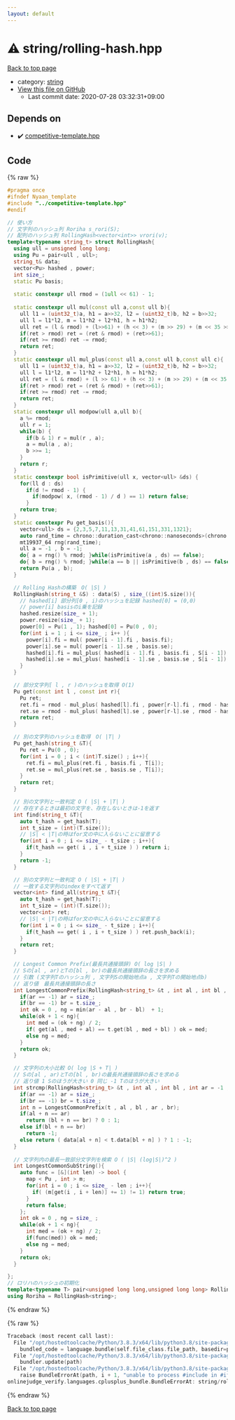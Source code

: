 ```yaml
---
layout: default
---
```


<!-- mathjax config similar to math.stackexchange -->
<script type="text/javascript" async
  src="https://cdnjs.cloudflare.com/ajax/libs/mathjax/2.7.5/MathJax.js?config=TeX-MML-AM_CHTML">
</script>
<script type="text/x-mathjax-config">
  MathJax.Hub.Config({
    TeX: { equationNumbers: { autoNumber: "AMS" }},
    tex2jax: {
      inlineMath: [ ['$','$'] ],
      processEscapes: true
    },
    "HTML-CSS": { matchFontHeight: false },
    displayAlign: "left",
    displayIndent: "2em"
  });
</script>

<script type="text/javascript" src="https://cdnjs.cloudflare.com/ajax/libs/jquery/3.4.1/jquery.min.js"></script>
<script src="https://cdn.jsdelivr.net/npm/jquery-balloon-js@1.1.2/jquery.balloon.min.js" integrity="sha256-ZEYs9VrgAeNuPvs15E39OsyOJaIkXEEt10fzxJ20+2I=" crossorigin="anonymous"></script>
<script type="text/javascript" src="../../assets/js/copy-button.js"></script>
<link rel="stylesheet" href="../../assets/css/copy-button.css" />


# :warning: string/rolling-hash.hpp

<a href="../../index.html">Back to top page</a>

* category: <a href="../../index.html#b45cffe084dd3d20d928bee85e7b0f21">string</a>
* <a href="{{ site.github.repository_url }}/blob/master/string/rolling-hash.hpp">View this file on GitHub</a>
    - Last commit date: 2020-07-28 03:32:31+09:00




## Depends on

* :heavy_check_mark: <a href="../competitive-template.hpp.html">competitive-template.hpp</a>


## Code

<a id="unbundled"></a>
{% raw %}
```cpp
#pragma once
#ifndef Nyaan_template
#include "../competitive-template.hpp"
#endif

// 使い方
// 文字列のハッシュ列 Roriha s_rori(S);
// 配列のハッシュ列 RollingHash<vector<int>> vrori(v);
template<typename string_t> struct RollingHash{
  using ull = unsigned long long;
  using Pu = pair<ull , ull>;
  string_t& data;
  vector<Pu> hashed , power;
  int size_;
  static Pu basis;
  
  static constexpr ull rmod = (1ull << 61) - 1;
  
  static constexpr ull mul(const ull a,const ull b){
    ull l1 = (uint32_t)a, h1 = a>>32, l2 = (uint32_t)b, h2 = b>>32;
    ull l = l1*l2, m = l1*h2 + l2*h1, h = h1*h2;
    ull ret = (l & rmod) + (l>>61) + (h << 3) + (m >> 29) + (m << 35 >> 3);
    if(ret > rmod) ret = (ret & rmod) + (ret>>61);
    if(ret >= rmod) ret -= rmod;
    return ret;
  }
  static constexpr ull mul_plus(const ull a,const ull b,const ull c){
    ull l1 = (uint32_t)a, h1 = a>>32, l2 = (uint32_t)b, h2 = b>>32;
    ull l = l1*l2, m = l1*h2 + l2*h1, h = h1*h2;
    ull ret = (l & rmod) + (l >> 61) + (h << 3) + (m >> 29) + (m << 35 >> 3) + c;
    if(ret > rmod) ret = (ret & rmod) + (ret>>61);
    if(ret >= rmod) ret -= rmod;
    return ret;
  }
  static constexpr ull modpow(ull a,ull b){
    a %= rmod;
    ull r = 1;
    while(b) {
      if(b & 1) r = mul(r , a);
      a = mul(a , a);
      b >>= 1;
    }
    return r;
  }
  static constexpr bool isPrimitive(ull x, vector<ull> &ds) {
    for(ll d : ds)
      if(d != rmod - 1) {
        if(modpow( x, (rmod - 1) / d ) == 1) return false;
      }
    return true;
  }
  static constexpr Pu get_basis(){
    vector<ull> ds = {2,3,5,7,11,13,31,41,61,151,331,1321};
    auto rand_time = chrono::duration_cast<chrono::nanoseconds>(chrono::high_resolution_clock::now().time_since_epoch()).count();
    mt19937_64 rng(rand_time);
    ull a = -1 , b = -1;
    do{ a = rng() % rmod; }while(isPrimitive(a , ds) == false);
    do{ b = rng() % rmod; }while(a == b || isPrimitive(b , ds) == false);
    return Pu(a , b);
  }

  // Rolling Hashの構築　O( |S| )
  RollingHash(string_t &S) : data(S) , size_((int)S.size()){
    // hashed[i] 部分列[0 , i)のハッシュを記録 hashed[0] = (0,0)
    // power[i] basisのi乗を記録
    hashed.resize(size_ + 1);
    power.resize(size_ + 1);
    power[0] = Pu(1 , 1); hashed[0] = Pu(0 , 0);
    for(int i = 1 ; i <= size_ ; i++ ){
      power[i].fi = mul( power[i - 1].fi , basis.fi);
      power[i].se = mul( power[i - 1].se , basis.se);
      hashed[i].fi = mul_plus( hashed[i - 1].fi , basis.fi , S[i - 1]);
      hashed[i].se = mul_plus( hashed[i - 1].se , basis.se , S[i - 1]);
    }
  }

  // 部分文字列[ l , r )のハッシュを取得 O(1)
  Pu get(const int l , const int r){
    Pu ret;
    ret.fi = rmod - mul_plus( hashed[l].fi , power[r-l].fi , rmod - hashed[r].fi );
    ret.se = rmod - mul_plus( hashed[l].se , power[r-l].se , rmod - hashed[r].se );
    return ret;
  }

  // 別の文字列のハッシュを取得　O( |T| )
  Pu get_hash(string_t &T){
    Pu ret = Pu(0 , 0);
    for(int i = 0 ; i < (int)T.size() ; i++){
      ret.fi = mul_plus(ret.fi , basis.fi , T[i]);
      ret.se = mul_plus(ret.se , basis.se , T[i]);
    }
    return ret;
  }

  // 別の文字列と一致判定 O ( |S| + |T| )
  // 存在するときは最初の文字を、存在しないときは-1を返す
  int find(string_t &T){
    auto t_hash = get_hash(T);
    int t_size = (int)(T.size());
    // |S| < |T|の時はfor文の中に入らないことに留意する
    for(int i = 0 ; i <= size_ - t_size ; i++){
      if(t_hash == get( i , i + t_size ) ) return i;
    }
    return -1;
  }

  // 別の文字列と一致判定 O ( |S| + |T| )
  // 一致する文字列のindexをすべて返す
  vector<int> find_all(string_t &T){
    auto t_hash = get_hash(T);
    int t_size = (int)(T.size());
    vector<int> ret;
    // |S| < |T|の時はfor文の中に入らないことに留意する
    for(int i = 0 ; i <= size_ - t_size ; i++){
      if(t_hash == get( i , i + t_size ) ) ret.push_back(i);
    }
    return ret;
  }

  // Longest Common Prefix(最長共通接頭辞) O( log |S| )
  // Sの[al , ar)とTの[bl , br)の最長共通接頭辞の長さを求める
  // 引数 (文字列Tのハッシュ列 , 文字列Sの開始地点a , 文字列Tの開始地点b)
  // 返り値　最長共通接頭辞の長さ
  int LongestCommonPrefix(RollingHash<string_t> &t , int al , int bl , int ar = -1 , int br = -1){
    if(ar == -1) ar = size_;
    if(br == -1) br = t.size_;
    int ok = 0 , ng = min(ar - al , br - bl)  + 1;
    while(ok + 1 < ng){
      int med = (ok + ng) / 2;
      if( get(al , med + al) == t.get(bl , med + bl) ) ok = med;
      else ng = med;
    }
    return ok;
  }

  // 文字列の大小比較 O( log |S + T| )　
  // Sの[al , ar)とTの[bl , br)の最長共通接頭辞の長さを求める
  // 返り値 1 Sのほうが大きい 0 同じ -1 Tのほうが大きい
  int strcmp(RollingHash<string_t> &t , int al , int bl , int ar = -1 , int br = -1){
    if(ar == -1) ar = size_;
    if(br == -1) br = t.size_;
    int n = LongestCommonPrefix(t , al , bl , ar , br);
    if(al + n == ar)
      return (bl + n == br) ? 0 : 1;
    else if(bl + n == br)
      return -1;
    else return ( data[al + n] < t.data[bl + n] ) ? 1 : -1; 
  }
  
  // 文字列内の最長一致部分文字列を検索 O ( |S| (log|S|)^2 )
  int LongestCommonSubString(){
    auto func = [&](int len) -> bool {
      map < Pu , int > m;
      for(int i = 0 ; i <= size_ - len ; i++){
        if( (m[get(i , i + len)] += 1) != 1) return true;
      }
      return false; 
    };
    int ok = 0 , ng = size_ ;
    while(ok + 1 < ng){
      int med = (ok + ng) / 2;
      if(func(med)) ok = med;
      else ng = med;
    }
    return ok;
  }

};
// ロリハのハッシュの初期化
template<typename T> pair<unsigned long long,unsigned long long> RollingHash<T>::basis = RollingHash<T>::get_basis();
using Roriha = RollingHash<string>;
```
{% endraw %}

<a id="bundled"></a>
{% raw %}
```cpp
Traceback (most recent call last):
  File "/opt/hostedtoolcache/Python/3.8.3/x64/lib/python3.8/site-packages/onlinejudge_verify/docs.py", line 349, in write_contents
    bundled_code = language.bundle(self.file_class.file_path, basedir=pathlib.Path.cwd())
  File "/opt/hostedtoolcache/Python/3.8.3/x64/lib/python3.8/site-packages/onlinejudge_verify/languages/cplusplus.py", line 185, in bundle
    bundler.update(path)
  File "/opt/hostedtoolcache/Python/3.8.3/x64/lib/python3.8/site-packages/onlinejudge_verify/languages/cplusplus_bundle.py", line 306, in update
    raise BundleErrorAt(path, i + 1, "unable to process #include in #if / #ifdef / #ifndef other than include guards")
onlinejudge_verify.languages.cplusplus_bundle.BundleErrorAt: string/rolling-hash.hpp: line 3: unable to process #include in #if / #ifdef / #ifndef other than include guards

```
{% endraw %}

<a href="../../index.html">Back to top page</a>

